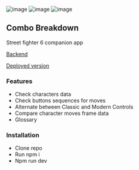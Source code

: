 ![image](https://github.com/ElenaSestraSound/ComboBreakdown/assets/45943841/16d89ca5-8168-4eb0-be93-d494efa0e9ea)
![image](https://github.com/ElenaSestraSound/ComboBreakdown/assets/45943841/62bc4ca0-a0c7-4fcb-a5a0-320f7480c669)
![image](https://github.com/ElenaSestraSound/ComboBreakdown/assets/45943841/f755c5e6-bcf6-4d76-93de-0dde562e5bf8)

## Combo Breakdown
Street fighter 6 companion app 

[Backend](https://github.com/ElenaSestraSound/ComboBreakdownServer)

[Deployed version](https://combo-breakdown.vercel.app/)

### Features
- Check characters data
- Check buttons sequences for moves
- Alternate between Classic and Modern Controls
- Compare character moves frame data
- Glossary

### Installation
- Clone repo
- Run npm i
- Npm run dev

